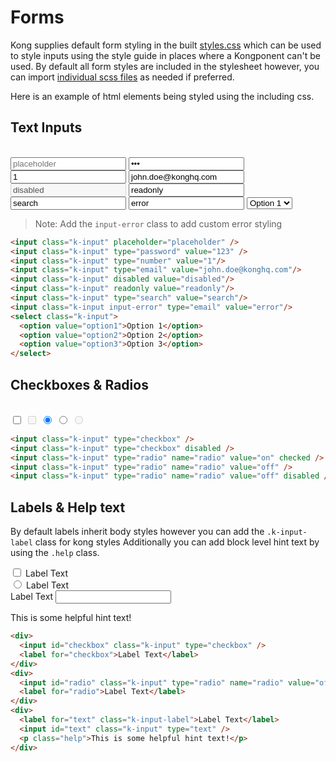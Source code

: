 # Forms

Kong supplies default form styling in the built [styles.css](/packages/styles/styles.css) which can be used to style inputs using the style guide in places where a Kongponent can't be used.
By default all form styles are included in the stylesheet however, you can import [individual scss files](/packages/styles/forms) as needed if preferred.

Here is an example of html elements being styled using the including css.

## Text Inputs

<br>
<input class="k-input mb-2" placeholder="placeholder" />
<input class="k-input mb-2" type="password" value="123" />
<input class="k-input mb-2" type="number" value="1"/>
<input class="k-input mb-2" type="email" value="john.doe@konghq.com"/>
<input class="k-input mb-2" disabled value="disabled"/>
<input class="k-input mb-2" readonly value="readonly"/>
<input class="k-input mb-2" type="search" value="search"/>
<input class="k-input mb-2 input-error" type="email" value="error"/>
<select class="k-input">
  <option value="option1">Option 1</option>
  <option value="option2">Option 2</option>
  <option value="option3">Option 3</option>
</select>

> Note: Add the `input-error` class to add custom error styling

```html
<input class="k-input" placeholder="placeholder" />
<input class="k-input" type="password" value="123" />
<input class="k-input" type="number" value="1"/>
<input class="k-input" type="email" value="john.doe@konghq.com"/>
<input class="k-input" disabled value="disabled"/>
<input class="k-input" readonly value="readonly"/>
<input class="k-input" type="search" value="search"/>
<input class="k-input input-error" type="email" value="error"/>
<select class="k-input">
  <option value="option1">Option 1</option>
  <option value="option2">Option 2</option>
  <option value="option3">Option 3</option>
</select>
```

## Checkboxes & Radios

<br>
<input class="k-input" type="checkbox" />
<input class="k-input" type="checkbox" disabled />
<input class="k-input" type="radio" name="radio" value="on" checked />
<input class="k-input" type="radio" name="radio" value="off" />
<input class="k-input" type="radio" name="radio" value="off" disabled />

```html
<input class="k-input" type="checkbox" />
<input class="k-input" type="checkbox" disabled />
<input class="k-input" type="radio" name="radio" value="on" checked />
<input class="k-input" type="radio" name="radio" value="off" />
<input class="k-input" type="radio" name="radio" value="off" disabled />
```

## Labels & Help text

By default labels inherit body styles however you can add the `.k-input-label` class for kong styles
Additionally you can add block level hint text by using the `.help` class.
<br>
<div class="mb-2">
  <input id="checkbox" class="k-input" type="checkbox" />
  <label for="checkbox">Label Text</label>
</div>
<div class="mb-2">
  <input id="radio" class="k-input" type="radio" name="radio" value="off" />
  <label for="radio">Label Text</label>
</div>
<div>
  <label for="text" class="k-input-label">Label Text</label>
  <input id="text" class="k-input" type="text" />
  <p class="help">This is some helpful hint text!</p>
</div>

```html
<div>
  <input id="checkbox" class="k-input" type="checkbox" />
  <label for="checkbox">Label Text</label>
</div>
<div>
  <input id="radio" class="k-input" type="radio" name="radio" value="off" />
  <label for="radio">Label Text</label>
</div>
<div>
  <label for="text" class="k-input-label">Label Text</label>
  <input id="text" class="k-input" type="text" />
  <p class="help">This is some helpful hint text!</p>
</div>
```

